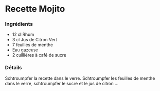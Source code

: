 # Recette Mojito

### Ingrédients

* 12 cl Rhum
* 3 cl Jus de Citron Vert
* 7 feuilles de menthe
* Eau gazeuse
* 2 cuillières à café de sucre

### Détails

Schtroumpfer la recette dans le verre.
Schtroumpfer les feuilles de menthe dans le verre, schtroumpfer le sucre et le jus de citron ...
